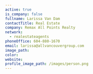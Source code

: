 ```yaml
---
active: true
is_company: false
fullname: Larissa Van Dam
contactTitle: Real Estate
company: Remax All Points Realty
network:
  - realestateagents
phoneOffice: 604-880-1670
email: larissa@allvancouvergroup.com
image_path:
color:
website:
profile_image_path: /images/person.png
---
```




